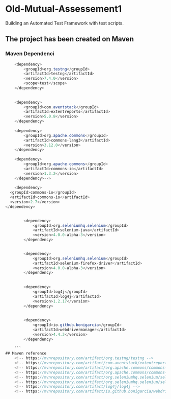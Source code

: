 # Old-Mutual-Assessement1
Building an Automated Test Framework with test scripts.
## The project has been created on Maven 


### Maven Dependenci
```java
	<dependency>
	    <groupId>org.testng</groupId>
	    <artifactId>testng</artifactId>
	    <version>7.4.0</version>
	    <scope>test</scope>
	</dependency>
	
  
	<dependency>
	    <groupId>com.aventstack</groupId>
	    <artifactId>extentreports</artifactId>
	    <version>5.0.8</version>
	</dependency>
  
	<dependency>
	    <groupId>org.apache.commons</groupId>
	    <artifactId>commons-lang3</artifactId>
	    <version>3.12.0</version>
	</dependency>
  
	<dependency>
	    <groupId>org.apache.commons</groupId>
	    <artifactId>commons-io</artifactId>
	    <version>1.3.2</version>
	</dependency>-->
	
	<dependency>
  <groupId>commons-io</groupId>
  <artifactId>commons-io</artifactId>
  <version>2.7</version>
</dependency>

        
        <dependency>
            <groupId>org.seleniumhq.selenium</groupId>
            <artifactId>selenium-java</artifactId>
            <version>4.0.0-alpha-3</version>
        </dependency>

     
        <dependency>
            <groupId>org.seleniumhq.selenium</groupId>
            <artifactId>selenium-firefox-driver</artifactId>
            <version>4.0.0-alpha-3</version>
        </dependency>
	
		
		<dependency>
		    <groupId>log4j</groupId>
		    <artifactId>log4j</artifactId>
		    <version>1.2.17</version>
		</dependency>
		
	
		<dependency>
		    <groupId>io.github.bonigarcia</groupId>
		    <artifactId>webdrivermanager</artifactId>
		    <version>4.4.3</version>
		</dependency>
    
    ```
## Maven reference
    <!-- https://mvnrepository.com/artifact/org.testng/testng -->
    <!-- https://mvnrepository.com/artifact/com.aventstack/extentreports -->
    <!-- https://mvnrepository.com/artifact/org.apache.commons/commons-lang3 -->
    <!-- https://mvnrepository.com/artifact/org.apache.commons/commons-io 
    <!-- https://mvnrepository.com/artifact/org.seleniumhq.selenium/selenium-java -->
    <!-- https://mvnrepository.com/artifact/org.seleniumhq.selenium/selenium-firefox-driver -->
    <!-- https://mvnrepository.com/artifact/log4j/log4j -->
    <!-- https://mvnrepository.com/artifact/io.github.bonigarcia/webdrivermanager -->



